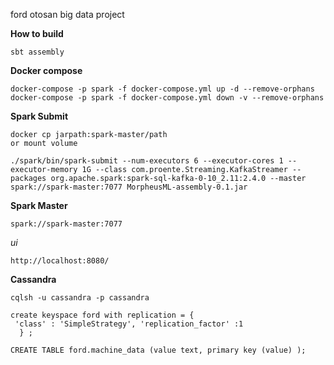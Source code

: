ford otosan big data project

**How to build**

````
sbt assembly 
````

**Docker compose**

```
docker-compose -p spark -f docker-compose.yml up -d --remove-orphans
docker-compose -p spark -f docker-compose.yml down -v --remove-orphans
```


**Spark Submit**

````
docker cp jarpath:spark-master/path
or mount volume
````
```
./spark/bin/spark-submit --num-executors 6 --executor-cores 1 --executor-memory 1G --class com.proente.Streaming.KafkaStreamer --packages org.apache.spark:spark-sql-kafka-0-10_2.11:2.4.0 --master spark://spark-master:7077 MorpheusML-assembly-0.1.jar
```

**Spark Master**

```
spark://spark-master:7077 
```

*ui*

```
http://localhost:8080/
```

**Cassandra**

````
cqlsh -u cassandra -p cassandra

create keyspace ford with replication = {       
 'class' : 'SimpleStrategy', 'replication_factor' :1
  } ;

CREATE TABLE ford.machine_data (value text, primary key (value) );
````




